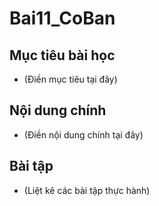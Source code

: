 ﻿# Bai11_CoBan

## Mục tiêu bài học
- (Điền mục tiêu tại đây)

## Nội dung chính
- (Điền nội dung chính tại đây)

## Bài tập
- (Liệt kê các bài tập thực hành)

